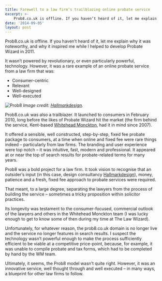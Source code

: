 ```yaml
---
title: Farewell to a law firm’s trailblazing online probate service
excerpt: >- 
    Prob8.co.uk is offline. If you haven’t heard of it, let me explain why it was noteworthy...
date: '2014-09-05'
layout: post
---
```


Prob8.co.uk is offline. If you haven’t heard of it, let me explain why it was noteworthy, and why it inspired me while I helped to develop Probate Wizard in 2011.

It wasn’t powered by revolutionary, or even particularly powerful, technology. However, it was a rare example of an online probate service from a law firm that was:

*   Consumer-centric
*   Relevant
*   Well-designed
*   Well-executed

![Prob8](/img/Prob8.jpg)  <em>Image credit: [Hallmarkdesign](http://hallmark-design.co.uk/work/prob8couk/).</em>
 
Prob8.co.uk was also a trailblazer. It launched to consumers in February 2010, long before the likes of Probate Wizard hit the market (the firm behind the service, Kent-based [Whitehead Monckton](http://www.whitehead-monckton.co.uk/), had it in mind since 2007).

It offered a sensible, well constructed, step-by-step, fixed fee probate package to consumers, at a time when online and fixed fee were rare things indeed – particularly from law firms. The branding and user experience were top notch – it was intuitive, fast, modern and professional. It appeared at or near the top of search results for probate-related terms for many years.

Prob8 was a bold project for a law firm. It took vision to recognise that an outsider’s input (in this case, design consultancy [Hallmarkdesign](http://hallmark-design.co.uk/)), money, patience and a fresh, fixed fee approach to probate services were required.

That meant, to a large degree, separating the lawyers from the process of building the service – sometimes a tricky proposition within solicitor practices.

Its longevity was testament to the consumer-focused, commercial outlook of the lawyers and others in the Whitehead Monckton team (I was lucky enough to get to know some of then during my time at The Law Wizard).

Unfortunately, for whatever reason, the prob8.co.uk domain is no longer live and the service no longer features in search results. I suspect the technology wasn’t powerful enough to make the process sufficiently efficient to be viable at a competitive price-point, because, for example, it was unable to compile probate and tax forms, which had to be completed by hand by the WM team.

Ultimately, it seems, the Prob8 model wasn’t quite right. However, it was an innovative service, well thought through and well executed – in many ways, a blueprint for other law firms to follow.